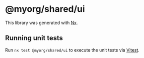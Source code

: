 # @myorg/shared/ui

This library was generated with [Nx](https://nx.dev).

## Running unit tests

Run `nx test @myorg/shared/ui` to execute the unit tests via [Vitest](https://vitest.dev/).
